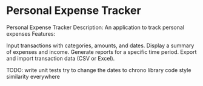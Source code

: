 # Personal Expense Tracker
Personal Expense Tracker
Description: An application to track personal expenses
Features:

Input transactions with categories, amounts, and dates.
Display a summary of expenses and income.
Generate reports for a specific time period.
Export and import transaction data (CSV or Excel).

TODO:
write unit tests
try to change the dates to chrono library
code style similarity everywhere